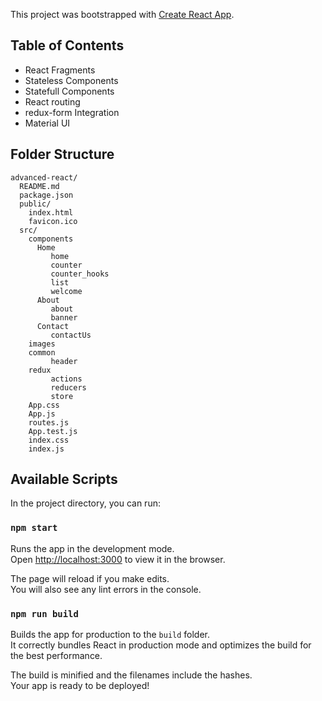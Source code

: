 This project was bootstrapped with [Create React App](https://github.com/facebookincubator/create-react-app).

## Table of Contents

- React Fragments
- Stateless Components
- Statefull Components
- React routing
- redux-form Integration
- Material UI

## Folder Structure

```
advanced-react/
  README.md
  package.json
  public/
    index.html
    favicon.ico
  src/
    components
      Home
         home
         counter
         counter_hooks
         list
         welcome
      About
         about
         banner
      Contact
         contactUs
    images
    common
         header
    redux
         actions
         reducers
         store
    App.css
    App.js
    routes.js
    App.test.js
    index.css
    index.js
```

## Available Scripts

In the project directory, you can run:

### `npm start`

Runs the app in the development mode.<br>
Open [http://localhost:3000](http://localhost:3000) to view it in the browser.

The page will reload if you make edits.<br>
You will also see any lint errors in the console.

### `npm run build`

Builds the app for production to the `build` folder.<br>
It correctly bundles React in production mode and optimizes the build for the best performance.

The build is minified and the filenames include the hashes.<br>
Your app is ready to be deployed!
